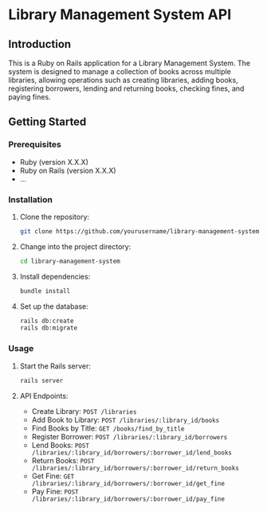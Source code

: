 # Library Management System API

## Introduction

This is a Ruby on Rails application for a Library Management System. The system is designed to manage a collection of books across multiple libraries, allowing operations such as creating libraries, adding books, registering borrowers, lending and returning books, checking fines, and paying fines.

## Getting Started

### Prerequisites

- Ruby (version X.X.X)
- Ruby on Rails (version X.X.X)
- ...

### Installation

1. Clone the repository:

    ```bash
    git clone https://github.com/yourusername/library-management-system.git
    ```

2. Change into the project directory:

    ```bash
    cd library-management-system
    ```

3. Install dependencies:

    ```bash
    bundle install
    ```

4. Set up the database:

    ```bash
    rails db:create
    rails db:migrate
    ```

### Usage

1. Start the Rails server:

    ```bash
    rails server
    ```

2. API Endpoints:

    - Create Library: `POST /libraries`
    - Add Book to Library: `POST /libraries/:library_id/books`
    - Find Books by Title: `GET /books/find_by_title`
    - Register Borrower: `POST /libraries/:library_id/borrowers`
    - Lend Books: `POST /libraries/:library_id/borrowers/:borrower_id/lend_books`
    - Return Books: `POST /libraries/:library_id/borrowers/:borrower_id/return_books`
    - Get Fine: `GET /libraries/:library_id/borrowers/:borrower_id/get_fine`
    - Pay Fine: `POST /libraries/:library_id/borrowers/:borrower_id/pay_fine`

